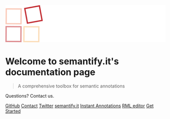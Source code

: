 ![logo](_media/semantify-logo.png)

# Welcome to semantify.it's documentation page

> A comprehensive toolbox for semantic annotations

Questions? Contact us.

[GitHub](https://github.com/semantifyit/)
[Contact](mailto:info[at]semantify[dot]it])
[Twitter](https://twitter.com/semantifyit")
[semantify.it](https://semantify.it)
[Instant Annotations](https://semantifyit.github.io/ia)
[RML editor](https://semantifyit.github.io/rml)
[Get Started](#what-is-semantifyit)

<!-- background image -->
<!--
![](_media/banner-ibk.jpg)
-->
